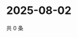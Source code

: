 # 2025-08-02

共 0 条

<!-- BEGIN ZHIHUQUESTIONS -->
<!-- 最后更新时间 Sat Aug 02 2025 02:17:31 GMT+0800 (China Standard Time) -->

<!-- END ZHIHUQUESTIONS -->
